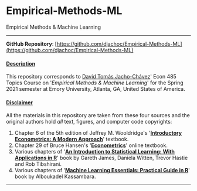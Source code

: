# Empirical-Methods-ML
Empirical Methods &amp; Machine Learning
___

**GitHub Repository**: [https://github.com/djachoc/Empirical-Methods-ML](https://github.com/djachoc/Empirical-Methods-ML)

#### <ins>Description</ins>
This repository corresponds to [David Tomás Jacho-Chávez](https://www.davidjachochavez.org)' Econ 485 Topics Course on '*Empirical Methods &amp; Machine Learning*' for the Spring 2021 semester at Emory University, Atlanta, GA, United States of America.


#### <ins>Disclaimer</ins>
All the materials in this repository are taken from these four sources and the original authors hold _all_ text, figures, and computer code copyrights:

1. Chapter 6 of the 5th edition of Jeffrey M. Wooldridge's '**[Introductory Econometrics: A Modern Approach](https://economics.ut.ac.ir/documents/3030266/14100645/Jeffrey_M._Wooldridge_Introductory_Econometrics_A_Modern_Approach__2012.pdf)**' textbook.
2. Chapter 29 of Bruce Hansen's '**[Econometrics](https://www.ssc.wisc.edu/~bhansen/econometrics/)**' online textbook.
3. Various chapters of '**[An Introduction to Statistical Learning: With Applications in R](http://faculty.marshall.usc.edu/gareth-james/ISL/)**' book by Gareth James, Daniela Witten, Trevor Hastie and Rob Tibshirani.
4. Various chapters of '**[Machine Learning Essentials: Practical Guide in R](http://www.sthda.com/english/articles/11-machine-learning/)**' book by Alboukadel Kassambara.

***
